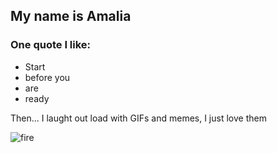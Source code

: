 
## My name is Amalia

### One quote I like:

* Start
* before you
* are 
* ready

Then... I laught out load with GIFs and memes, I just love them

![fire](https://cdn.newsapi.com.au/image/v1/9c319aadfb04c8eacbcfb2b41d364cb8)

